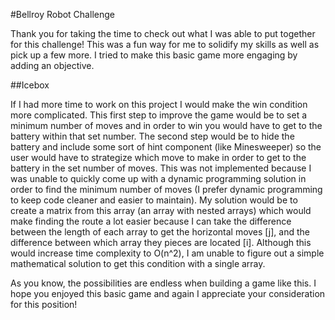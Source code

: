 #Bellroy Robot Challenge

Thank you for taking the time to check out what I was able to put together for this challenge! This was a fun way for me to solidify my skills as well as pick up a few more. I tried to make this basic game more engaging by adding an objective.

##Icebox

If I had more time to work on this project I would make the win condition more complicated. This first step to improve the game would be to set a minimum number of moves and in order to win you would have to get to the battery within that set number. The second step would be to hide the battery and include some sort of hint component (like Minesweeper) so the user would have to strategize which move to make in order to get to the battery in the set number of moves. This was not implemented because I was unable to quickly come up with a dynamic programming solution in order to find the minimum number of moves (I prefer dynamic programming to keep code cleaner and easier to maintain). My solution would be to create a matrix from this array (an array with nested arrays) which would make finding the route a lot easier because I can take the difference between the length of each array to get the horizontal moves [j], and the difference between which array they pieces are located [i]. Although this would increase time complexity to O(n^2), I am unable to figure out a simple mathematical solution to get this condition with a single array.

As you know, the possibilities are endless when building a game like this. I hope you enjoyed this basic game and again I appreciate your consideration for this position!